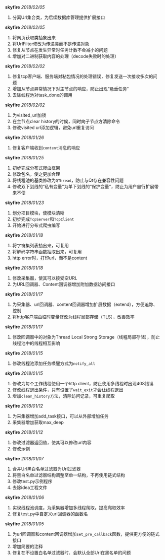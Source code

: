**skyfire** *2018/02/05*
1. 分离Url集合类，为后续数据库管理提供扩展接口

**skyfire** *2018/02/05*
1. 将网页获取类抽象出来
2. 将UrlFilter修改为传递类而不是传递对象
3. 修复从节点在发生异常时任务计数不会减小的问题
4. 增加对二进制获取内容的处理（decode失败时的处理）

**skyfire** *2018/02/02*
1. 修复tcp客户端、服务端对粘包情况的处理错误，修复发送一次接收多次的问题
2. 增加从节点异常情况下对主节点的响应，防止出现“悬垂任务”
3. 去除线程池对task_done的调用

**skyfire** *2018/02/02*
1. 为visited_url加锁
2. 在主节点clear history的时候，同时向子节点方清除命令
3. 修改visited url添加逻辑，避免url重复访问

**skyfire** *2018/01/26*
1. 修复客户端收到`content`消息的响应

**skyfire** *2018/01/25*
1. 初步完成分布式爬虫框架
2. 修改包名，使之更加合理
3. 将线程池的基类修改为`QThread`，防止与Qt存在兼容性问题
4. 修改双下划线的“私有变量”为单下划线的“保护变量”，防止为用户自行扩展带来不便

**skyfire** *2018/01/23*
1. 划分项目模块，使模块清晰
2. 初步完成`TcpServer`和`TcpClient`
3. 开始进行分布式爬虫编写

**skyfire** *2018/01/18*
1. 将字符集列表抽出来，可复用 
2. 将解码字符串函数抽取出来，可复用 
3. http error时，打印url，而不是content

**skyfire** *2018/01/18*

1. 修改采集器，使其可以接受空URL
2. 为URL回调器、Content回调器增加附加数据访问接口

**skyfire** *2018/01/17*

1. 为采集器、url回调器、content回调器增加扩展数据（extend），方便追踪、控制
2. 将http客户端由临时变量修改为线程局部存储（TLS），改善效率

**skyfire** *2018/01/17*

1. 修改回调器中的对象为Thread Local Strong Storage（线程局部存储），防止线程池中的线程相互影响

**skyfire** *2018/01/15*

1. 修改线程池添加任务唤醒方式为`notify_all`

**skyfire** *2018/01/15*

1. 修改为每个工作线程使用一个http client，防止使用多线程时出现408错误
2. 修改线程退出条件，只有设置了`wait_exit`才会让线程退出
3. 增加`clean_history`方法，清除访问记录，可重复爬取

**skyfire** *2018/01/12*

1. 为采集器增加add_task接口，可以从外部增加任务
2. 采集器增加获取max_deep

**skyfire** *2018/01/12*

1. 修改过滤器返回值，使其可以修改url内容
2. 修改示例

**skyfire** *2018/01/07*

1. 合并Url黑白名单过滤器为Url过滤器
2. 将黑白名单过滤器结构调整至单一结构，不再使用链式结构
3. 修改test.py示例程序
4. 去除idea工程文件

**skyfire** *2018/01/06*

1. 实现线程池调度，为采集器增加多线程爬取，提高爬取效率
2. 修复test.py中自定义url回调器的函数名

**skyfire** *2018/01/05*

1. 为url回调器和content回调器增加`set_pre_callback`函数，提供更方便的链式接口
2. 增加简要的注释
3. 修复在不设置白名单过滤器时，会默认全部Url在黑名单的问题